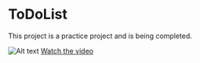 # ToDoList

This project is a practice project and is being completed.

![Alt text](https://i.imgur.com/tncPyCl.png)
[Watch the video](https://i.imgur.com/WF3NDSU.mp4)
